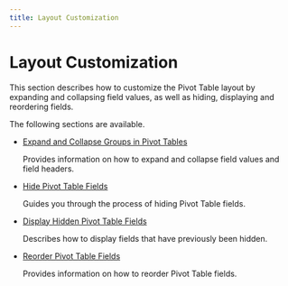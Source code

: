 ```yaml
---
title: Layout Customization
---
```

# Layout Customization
This section describes how to customize the Pivot Table layout by expanding and collapsing field values, as well as hiding, displaying and reordering fields.

The following sections are available.
* [Expand and Collapse Groups in Pivot Tables](../../../interface-elements-for-web/articles/pivot-table/layout-customization/expand-and-collapse-groups-in-pivot-tables.md)
	
	Provides information on how to expand and collapse field values and field headers.
* [Hide Pivot Table Fields](../../../interface-elements-for-web/articles/pivot-table/layout-customization/hide-pivot-table-fields.md)
	
	Guides you through the process of hiding Pivot Table fields.
* [Display Hidden Pivot Table Fields](../../../interface-elements-for-web/articles/pivot-table/layout-customization/display-hidden-pivot-table-fields.md)
	
	Describes how to display fields that have previously been hidden.
* [Reorder Pivot Table Fields](../../../interface-elements-for-web/articles/pivot-table/layout-customization/reorder-pivot-table-fields.md)
	
	Provides information on how to reorder Pivot Table fields.